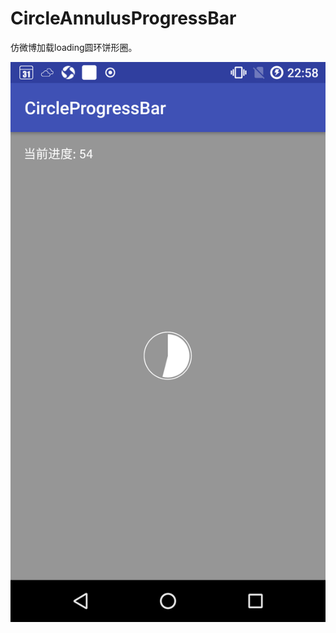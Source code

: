 # CircleAnnulusProgressBar
仿微博加载loading圆环饼形圈。

![load fail](https://github.com/hezihaog/CircleAnnulusProgressBar/blob/master/image/screenshot.png)